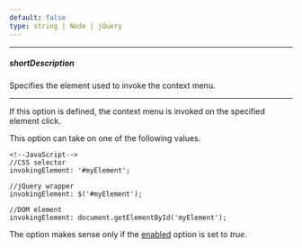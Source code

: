 ```yaml
---
default: false
type: string | Node | jQuery
---
```

---
##### shortDescription
Specifies the element used to invoke the context menu.

---
If this option is defined, the context menu is invoked on the specified element click.

This option can take on one of the following values.

    <!--JavaScript-->
    //CSS selector
    invokingElement: '#myElement';
 
    //jQuery wrapper
    invokingElement: $('#myElement');
 
    //DOM element
    invokingElement: document.getElementById('myElement');

The option makes sense only if the [enabled](/api-reference/10%20UI%20Widgets/dxContextMenu/1%20Configuration/alternativeInvocationMode/enabled.md '/Documentation/ApiReference/UI_Widgets/dxContextMenu/Configuration/alternativeInvocationMode/#enabled') option is set to *true*.